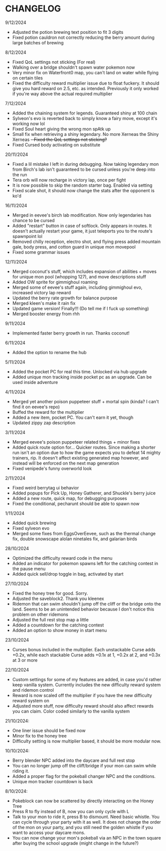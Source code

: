 # CHANGELOG

9/12/2024
- Adjusted the potion brewing text position to fit 3 digits
- Fixed potion cauldron not correctly reducing the berry amount during large batches of brewing

8/12/2024
- Fixed QoL settings not sticking (For real)
- Walking over a bridge shouldn't spawn water pokemon now
- Very minor fix on Waterfront0 map, you can't land on water while flying on certain tiles
- Fixed the difficulty reward multiplier issue due to float fuckery. It should give you hard reward on 2.5, etc. as intended. Previously it only worked if you're way above the actual required multiplier

7/12/2024
- Added the chaining system for legends. Guaranteed shiny at 100 chain
- Sylveon's evo is reverted back to simply know a fairy move, except it's working now lol
- Fixed Soul heart giving the wrong mon spAtk up
- Small fix when retrieving a shiny legendary. No more Xerneas the Shiny Xerneas
~~- Fixed the QoL settings not sticking?~~
- Fixed Cursed body activating on substitute

20/11/2024
- Fixed a lil mistake I left in during debugging. Now taking legendary mon from Birch's lab isn't guaranteed to be cursed unless you're deep into the run
- Tera orb will now recharge in victory lap, once per fight
- It is now possible to skip the random starter bag. Enabled via setting
- Fixed scale shot, it should now change the stats after the opponent is ko'd

16/11/2024
- Merged in eevee's birch lab modification. Now only legendaries has chance to be cursed
- Added "restart" button in case of softlock. Only appears in routes. It doesn't actually restart your game, it just teleports you to the route's spawnpoint lol
- Removed chilly reception, electro shot, and flying press added mountain gale, body press, and cotton guard in unique mon movepool
- Fixed some grammar issues

12/11/2024
- Merged coconut's stuff, which includes expansion of abilities + moves for unique mon pool (whopping 127), and move descriptions stuff
- Added OW sprite for gimmighoul roaming
- Merged some of eevee's stuff again, including gimmighoul evo, increased victory lap reward
- Updated the berry rate growth for balance purpose
- Merged kleen's make it rain fix
- Updated game version! Finally!!! (Do tell me if I fuck up something)
- Merged booster energy from rhh

9/11/2024
- Implemented faster berry growth in run. Thanks coconut!

6/11/2024
- Added the option to rename the hub

5/11/2024
- Added the pocket PC for real this time. Unlocked via hub upgrade
- Added unique mon tracking inside pocket pc as an upgrade. Can be used inside adventure

4/11/2024 
- Merged yet another poison puppeteer stuff + mortal spin (kinda? I can't find it on eevee's repo)
- Buffed the reward for the multiplier
- Added a new item, pocket PC. You can't earn it yet, though
- Updated zippy zap description 

3/11/2024
- Merged eevee's poison puppeteer related things + minor fixes
- Added quick route option for... Quicker routes. Since making a shorter run isn't an option due to how the game expects you to defeat 14 mighty trainers, rip. It doesn't affect existing generated map however, and instead will be enforced on the next map generation
- Fixed venipede's funny overworld look

2/11/2024
- Fixed weird berrytag ui behavior
- Added popups for Pick Up, Honey Gatherer, and Shuckle's berry juice
- Added a new route, quick map, for debugging purposes
- Fixed the conditional, pecharunt should be able to spawn now

1/11/2024
- Added quick brewing
- Fixed sylveon evo
- Merged some fixes from EggsOverEevee, such as the thermal change fix, double snowscape alolan ninetales fix, and galarian birds

28/10/2024
- Optimized the difficulty reward code in the menu
- Added an indicator for pokemon spawns left for the catching contest in the pause menu
- Added quick sell/drop toggle in bag, activated by start 

27/10/2024
- Fixed the honey tree for good. Sorry.
- Adjusted the saveblock2. Thank you kleenex
- Ridemon that can swim shouldn't jump off the cliff or the bridge onto the land. Seems to be an unintended behavior because I don't notice this problem on other ridemons
- Adjusted the full rest stop map a little
- Added a countdown for the catching contest
- Added an option to show money in start menu

23/10/2024
- Curses bonus included in the multiplier. Each unstackable Curse adds +0.2x, while each stackable Curse adds +0.1x at 1, +0.2x at 2, and +0.3x at 3 or more

22/10/2024
- Custom settings for some of my features are added, in case you'd rather keep vanilla system.  Currently includes the new difficulty reward system and ridemon control
- Reward is now scaled off the multiplier if you have the new difficulty reward system on
- Adjusted more stuff, now difficulty reward should also affect rewards you can claim. Color coded similarly to the vanilla system

21/10/2024:
- One liner issue should be fixed now
- Minor fix to the honey tree
- Difficulty setting is now multiplier based, it should be more modular now.

10/10/2024:
- Berry blender NPC added into the daycare and full rest stop
- You can no longer jump off the cliff/bridge if your mon can swim while riding it.
- Added a proper flag for the pokeball changer NPC and the conditions.
- Unique mon tracker countdown is back

8/10/2024:
- Pokeblock can now be scattered by directly interacting on the Honey Tree
- Press R to fly instead of B, now you can only cycle with L
- Talk to your mon to ride it, press B to dismount. Need basic whistle. You can cycle through your party with it as well. It does not change the order of the mon on your party, and you still need the golden whistle if you want to access your daycare mons.
- You can now change your mon's pokeball via an NPC in the town square after buying the school upgrade (might change in the future?)
